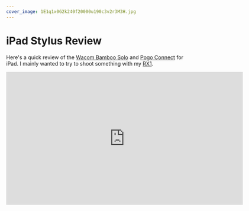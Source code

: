 ```yaml
---
cover_image: 1E1q1x0G2k240f20000u190c3v2r3M3H.jpg
---
```


# iPad Stylus Review

Here's a quick review of the [Wacom Bamboo Solo](http://www.wacom.com/products/stylus/bamboo-stylus/solo) and [Pogo Connect](http://www.tenonedesign.com/connect.php) for iPad. I mainly wanted to try to shoot something with my [RX1](http://store.sony.com/p/Sony-Cyber-shot-RX1-Full-Frame-35mm-Digital-Camera/en/p/DSCRX1/B).

<div class="video vimeo wide"><iframe src="http://player.vimeo.com/video/63010913?title=0&amp;byline=0&amp;portrait=0" width="640" height="360" frameborder="0" webkitAllowFullScreen mozallowfullscreen allowFullScreen></iframe></div>
